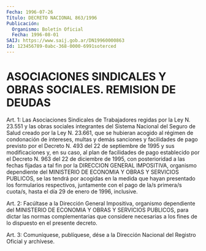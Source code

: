 ```yaml
---
Fecha: 1996-07-26
Título: DECRETO NACIONAL 863/1996
Publicación:
  Organismo: Boletín Oficial
  Fecha: 1996-08-01
SAIJ: https://www.saij.gob.ar/DN19960000863
Id: 123456789-0abc-368-0000-6991soterced
---
```

# ASOCIACIONES SINDICALES Y OBRAS SOCIALES. REMISION DE DEUDAS

<a id="1"></a>
Art. 1: Las Asociaciones Sindicales  de  Trabajadores  regidas por  la  Ley N. 23.551 y las obras sociales integrantes del Sistema Nacional del Seguro  de  Salud creado por la Ley N. 23.661, que se hubieran acogido al régimen de condonación  de  intereses, multas y demás sanciones y facilidades de pago previsto por el Decreto N. 493 del 22 de septiembre de 1995 y sus modificaciones y, en su caso, al plan de facilidades de pago establecido por el Decreto N. 963 del 22 de diciembre de 1995, con posterioridad a las fechas  fijadas a tal fin por la DIRECCION GENERAL IMPOSITIVA, organismo dependiente  del MINISTERIO  DE ECONOMIA Y OBRAS Y SERVICIOS PUBLICOS, se las tendrá por acogidas  en  la  medida  que  hayan presentado los formularios respectivos,  juntamente con el pago  de  la/s  primera/s  cuota/s, hasta el día 29 de enero de 1996, inclusive.

<a id="2"></a>
Art. 2: Facúltase  a  la  Dirección  General Impositiva, organismo dependiente  del  MINISTERIO  DE  ECONOMIA   Y  OBRAS  Y  SERVICIOS PUBLICOS,  para  dictar  las normas complementarias  que  considere necesarias a los fines de  lo  dispuesto  en  el  presente  decreto.

<a id="3"></a>
Art. 3: Comuníquese, publíquese, dése a la Dirección Nacional  del Registro  Oficial  y  archívese.